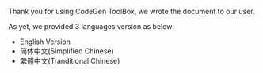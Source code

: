 Thank you for using CodeGen ToolBox, we wrote the document to our user.

As yet, we provided 3 languages version as below:

- English Version
- 简体中文(Simplified Chinese)
- 繁體中文(Tranditional Chinese)
